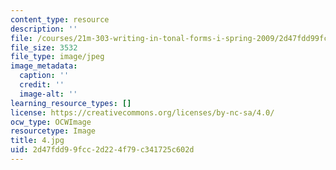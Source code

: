 ```yaml
---
content_type: resource
description: ''
file: /courses/21m-303-writing-in-tonal-forms-i-spring-2009/2d47fdd99fcc2d224f79c341725c602d_4.jpg
file_size: 3532
file_type: image/jpeg
image_metadata:
  caption: ''
  credit: ''
  image-alt: ''
learning_resource_types: []
license: https://creativecommons.org/licenses/by-nc-sa/4.0/
ocw_type: OCWImage
resourcetype: Image
title: 4.jpg
uid: 2d47fdd9-9fcc-2d22-4f79-c341725c602d
---
```

